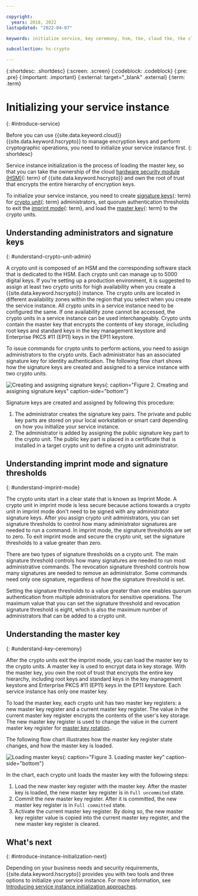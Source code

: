 ```yaml
---

copyright:
  years: 2018, 2022
lastupdated: "2022-04-07"

keywords: initialize service, key ceremony, hsm, tke, cloud tke, tke cli, management utilities, imprint mode, smart card, master key, key part, load master key

subcollection: hs-crypto

---
```



{:shortdesc: .shortdesc}
{:screen: .screen}
{:codeblock: .codeblock}
{:pre: .pre}
{:important: .important}
{:external: target="_blank" .external}
{:term: .term}

# Initializing your service instance
{: #introduce-service}

Before you can use {{site.data.keyword.cloud}} {{site.data.keyword.hscrypto}} to manage encryption keys and perform cryptographic operations, you need to initialize your service instance first.
{: shortdesc}

Service instance initialization is the process of loading the master key, so that you can take the ownership of the cloud [hardware security module (HSM)](#x6704988){: term} of {{site.data.keyword.hscrypto}} and own the root of trust that encrypts the entire hierarchy of encryption keys.

To initialize your service instance, you need to create [signature keys](#x8250375){: term} for [crypto unit](#x9860404){: term} administrators, set quorum authentication thresholds to exit the [imprint mode](#x9860399){: term}, and load the [master key](#x2908413){: term} to the crypto units.

## Understanding administrators and signature keys
{: #understand-crypto-unit-admin}

A crypto unit is composed of an HSM and the corresponding software stack that is dedicated to the HSM. Each crypto unit can manage up to 5000 digital keys. If you're setting up a production environment, it is suggested to assign at least two crypto units for high availability when you create a {{site.data.keyword.hscrypto}} instance. The crypto units are located in different availability zones within the region that you select when you create the service instance. All crypto units in a service instance need to be configured the same. If one availability zone cannot be accessed, the crypto units in a service instance can be used interchangeably. Crypto units contain the master key that encrypts the contents of key storage, including root keys and standard keys in the key management keystore and Enterprise PKCS #11 (EP11) keys in the EP11 keystore.



To issue commands for crypto units to perform actions, you need to assign administrators to the crypto units. Each administrator has an associated signature key for identity authentication. The following flow chart shows how the signature keys are created and assigned to a service instance with two crypto units.

![Creating and assigning signature keys](/images/sigkey_flow-02.svg "How to create and assign signature keys"){: caption="Figure 2. Creating and assigning signature keys" caption-side="bottom"}

Signature keys are created and assigned by following this procedure:

1. The administrator creates the signature key pairs. The private and public key parts are stored on your local workstation or smart card depending on how you initialize your service instance.
2. The administrator is added by assigning the public signature key part to the crypto unit. The public key part is placed in a certificate that is installed in a target crypto unit to define a crypto unit administrator.

## Understanding imprint mode and signature thresholds
{: #understand-imprint-mode}

The crypto units start in a clear state that is known as Imprint Mode. A crypto unit in imprint mode is less secure because actions towards a crypto unit in imprint mode don't need to be signed with any administrator signature keys. After you assign crypto unit administrators, you can set signature thresholds to control how many administrator signatures are needed to run a command. In imprint mode, the signature thresholds are set to zero. To exit imprint mode and secure the crypto unit, set the signature thresholds to a value greater than zero.

There are two types of signature thresholds on a crypto unit. The main signature threshold controls how many signatures are needed to run most administrative commands. The revocation signature threshold controls how many signatures are needed to remove an administrator. Some commands need only one signature, regardless of how the signature threshold is set.

Setting the signature thresholds to a value greater than one enables quorum authentication from multiple administrators for sensitive operations. The maximum value that you can set the signature threshold and revocation signature threshold is eight, which is also the maximum number of administrators that can be added to a crypto unit.

## Understanding the master key
{: #understand-key-ceremony}

After the crypto units exit the imprint mode, you can load the master key to the crypto units. A master key is used to encrypt data in key storage. With the master key, you own the root of trust that encrypts the entire key hierarchy, including root keys and standard keys in the key management keystore and Enterprise PKCS #11 (EP11) keys in the EP11 keystore. Each service instance has only one master key.

To load the master key, each crypto unit has two master key registers: a new master key register and a current master key register. The value in the current master key register encrypts the contents of the user's key storage. The new master key register is used to change the value in the current master key register for [master key rotation](/docs/hs-crypto?topic=hs-crypto-master-key-rotation-intro).

The following flow chart illustrates how the master key register state changes, and how the master key is loaded.

![Loading master keys](/images/master_key_register-02.svg "How to load a master key"){: caption="Figure 3. Loading master key" caption-side="bottom"}

In the chart, each crypto unit loads the master key with the following steps:

1. Load the new master key register with the master key. After the master key is loaded, the new master key register is in `Full uncommited` state.
2. Commit the new master key register. After it is committed, the new master key register is in `Full committed` state.
3. Activate the current master key register. By doing so, the new master key register value is copied into the current master key register, and the new master key register is cleared.

## What's next
{: #introduce-instance-initialization-next}

Depending on your business needs and security requirements, {{site.data.keyword.hscrypto}} provides you with two tools and three options to initialize your service instance. For more information, see [Introducing service instance initialization approaches](/docs/hs-crypto?topic=hs-crypto-initialize-instance-mode).
